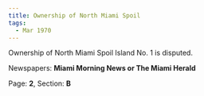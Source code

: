 ```yaml
---  
title: Ownership of North Miami Spoil  
tags:  
  - Mar 1970  
---  
```

  
Ownership of North Miami Spoil Island No. 1 is disputed.  
  
Newspapers: **Miami Morning News or The Miami Herald**  
  
Page: **2**, Section: **B** 
